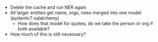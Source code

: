 - Delete the cache and run NER again
- All larger entities get name, orgs, roles merged into one model (pydantic? sqlalchemy)
    - How does that model for quotes, do we take the person or org if both available?
- How much of this is still necessary?
